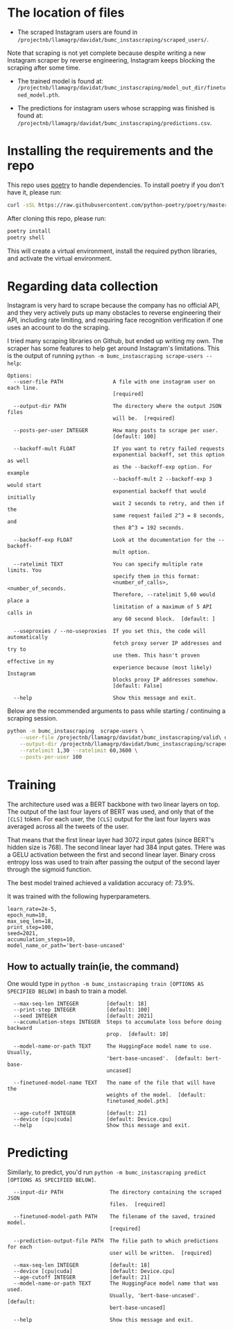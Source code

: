 # The location of files
- The scraped Instagram users are found in
`/projectnb/llamagrp/davidat/bumc_instascraping/scraped_users/`.

Note that scraping is not yet complete because despite writing a new Instagram scraper
by reverse engineering, Instagram keeps blocking the scraping after some time.

- The trained model is found at:
`/projectnb/llamagrp/davidat/bumc_instascraping/model_out_dir/finetuned_model.pth`.

- The predictions for instagram users whose scrapping was finished is found at:
`/projectnb/llamagrp/davidat/bumc_instascraping/predictions.csv`.

# Installing the requirements and the repo
This repo uses [poetry](https://github.com/python-poetry/poetry) to handle dependencies. To install poetry if you don't have
it, please run:


```bash
curl -sSL https://raw.githubusercontent.com/python-poetry/poetry/master/install-poetry.py | python -
```

After cloning this repo, please run:

```bash
poetry install
poetry shell
````

This will create a virtual environment, install the required python libraries, and
activate the virtual environment.


# Regarding data collection

Instagram is very hard to scrape because the company has no official API, and they very
actively puts up many obstacles to reverse engineering their API, including rate
limiting, and requiring face recognition verification if one uses an account to do the
scraping.

I tried many scraping libraries on Github, but ended up writing my own. The scraper has
some features to help get around Instagram's limitations.  This is the output of running
`python -m bumc_instascraping scrape-users --help`:

```
Options:
  --user-file PATH                A file with one instagram user on each line.
                                  [required]

  --output-dir PATH               The directory where the output JSON files
                                  will be.  [required]

  --posts-per-user INTEGER        How many posts to scrape per user.
                                  [default: 100]

  --backoff-mult FLOAT            If you want to retry failed requests
                                  exponential backoff, set this option as well
                                  as the --backoff-exp option. For example
                                  --backoff-mult 2 --backoff-exp 3 would start
                                  exponential backoff that would initially
                                  wait 2 seconds to retry, and then if the
                                  same request failed 2^3 = 8 seconds, and
                                  then 8^3 = 192 seconds.

  --backoff-exp FLOAT             Look at the documentation for the --backoff-
                                  mult option.

  --ratelimit TEXT                You can specify multiple rate limits. You
                                  specify them in this format:
                                  <number_of_calls>,<number_of_seconds.
                                  Therefore, --ratelimit 5,60 would place a
                                  limitation of a maximum of 5 API calls in
                                  any 60 second block.  [default: ]

  --useproxies / --no-useproxies  If you set this, the code will automatically
                                  fetch proxy server IP addresses and try to
                                  use them. This hasn't proven effective in my
                                  experience because (most likely) Instagram
                                  blocks proxy IP addresses somehow.
                                  [default: False]

  --help                          Show this message and exit.
```

Below are the recommended arguments to pass while starting / continuing a scraping session.

```bash
python -m bumc_instascraping  scrape-users \
    --user-file /projectnb/llamagrp/davidat/bumc_instascraping/valid\ users.csv \
    --output-dir /projectnb/llamagrp/davidat/bumc_instascraping/scraped_users \
    --ratelimit 1,30 --ratelimit 60,3600 \
    --posts-per-user 100 
```

# Training 
The architecture used was a BERT backbone with two linear layers on top. The output of
the last four layers of BERT was used, and only that of the `[CLS]` token. For each
user, the `[CLS]` output for the last four layers was averaged across all the tweets of
the user.

That means that the first linear layer had 3072 input gates (since BERT's hidden size is 768).
The second linear layer had 384 input gates.  THere was a GELU activation between the
first and second linear layer. Binary cross entropy loss was used to train after passing
the output of the second layer through the sigmoid function.

The best model trained achieved a validation accuracy of: 73.9%.


It was trained with the following hyperparameters.

    learn_rate=2e-5,
    epoch_num=10,
    max_seq_len=18,
    print_step=100,
    seed=2021,
    accumulation_steps=10,
    model_name_or_path='bert-base-uncased'


## How to actually train(ie, the command)
One would type in `python -m bumc_instascraping train [OPTIONS AS SPECIFIED BELOW]` in
bash to train a model.

```
  --max-seq-len INTEGER         [default: 18]
  --print-step INTEGER          [default: 100]
  --seed INTEGER                [default: 2021]
  --accumulation-steps INTEGER  Steps to accumulate loss before doing backward
                                prop.  [default: 10]

  --model-name-or-path TEXT     The HuggingFace model name to use. Usually,
                                'bert-base-uncased'.  [default: bert-base-
                                uncased]

  --finetuned-model-name TEXT   The name of the file that will have the
                                weights of the model.  [default:
                                finetuned_model.pth]

  --age-cutoff INTEGER          [default: 21]
  --device [cpu|cuda]           [default: Device.cpu]
  --help                        Show this message and exit.
  ```


# Predicting
Similarly, to predict, you'd run `python -m bumc_instascraping predict [OPTIONS AS SPECIFIED BELOW]`.


```
  --input-dir PATH               The directory containing the scraped JSON
                                 files.  [required]

  --finetuned-model-path PATH    The filename of the saved, trained model.
                                 [required]

  --prediction-output-file PATH  The filie path to which predictions for each
                                 user will be written.  [required]

  --max-seq-len INTEGER          [default: 18]
  --device [cpu|cuda]            [default: Device.cpu]
  --age-cutoff INTEGER           [default: 21]
  --model-name-or-path TEXT      The HuggingFace model name that was used.
                                 Usually, 'bert-base-uncased'.  [default:
                                 bert-base-uncased]

  --help                         Show this message and exit.
```

